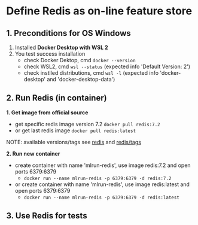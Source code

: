 # Define Redis as on-line feature store

## 1. Preconditions for OS Windows

1. Installed **Docker Desktop with WSL 2**
2. You test success installation
   - check Docker Dektop, cmd `docker --version`
   - check WSL2, cmd `wsl --status` (expected info 'Default Version: 2')
   - check instlled distributions, cmd `wsl -l` (expected info 'docker-desktop' and 'docker-desktop-data')

## 2. Run Redis (in container)

**1. Get image from official source**
   - get specific redis image version 7.2 `docker pull redis:7.2`
   - or get last redis image `docker pull redis:latest`

NOTE: available versions/tags see [redis](https://hub.docker.com/_/redis) and [redis/tags](https://hub.docker.com/_/redis/tags) 

**2. Run new container**
   - create container with name 'mlrun-redis', use image redis:7.2 and open ports 6379:6379
     - `docker run --name mlrun-redis -p 6379:6379 -d redis:7.2`
   - or create container with name 'mlrun-redis', use image redis:latest and open ports 6379:6379
     - `docker run --name mlrun-redis -p 6379:6379 -d redis:latest`

## 3. Use Redis for tests